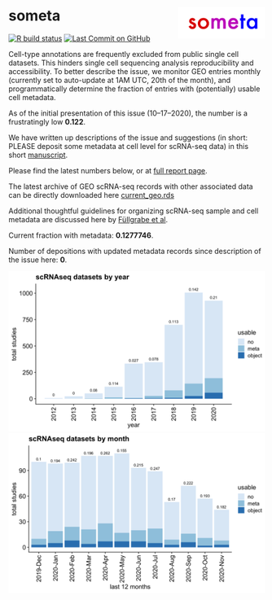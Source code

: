 
# someta <img src="man/figures/logo.png" align="right" width="34%">

<!-- badges: start -->

[![R build
status](https://github.com/rnabioco/someta/workflows/pkgdown/badge.svg)](https://github.com/rnabioco/someta/actions)
[![Last Commit on
GitHub](https://img.shields.io/badge/last%20run-11--28--2020-brightgreen)](https://rnabioco.github.io/someta/articles/get_geo.html)
<!-- badges: end -->

Cell-type annotations are frequently excluded from public single cell
datasets. This hinders single cell sequencing analysis reproducibility
and accessibility. To better describe the issue, we monitor GEO entries
monthly (currently set to auto-update at 1AM UTC, 20th of the month),
and programmatically determine the fraction of entries with
(potentially) usable cell metadata.

As of the initial presentation of this issue (10–17–2020), the number is
a frustratingly low **0.122**.

We have written up descriptions of the issue and suggestions (in short:
PLEASE deposit some metadata at cell level for scRNA-seq data) in this
short
[manuscript](https://www.biorxiv.org/content/10.1101/2020.11.20.391920v1).

Please find the latest numbers below, or at [full report
page](https://rnabioco.github.io/someta/articles/get_geo.html).

The latest archive of GEO scRNA-seq records with other associated data
can be directly downloaded here
[current\_geo.rds](https://github.com/rnabioco/someta/raw/master/inst/extdata/current_geo.rds)

Additional thoughtful guidelines for organizing scRNA-seq sample and
cell metadata are discussed here by [Füllgrabe et
al](https://www.nature.com/articles/s41587-020-00744-z).

Current fraction with metadata: **0.1277746**.

Number of depositions with updated metadata records since description of
the issue here: **0**.

![](man/figures/frac-1.png)<!-- -->![](man/figures/frac-2.png)<!-- -->
